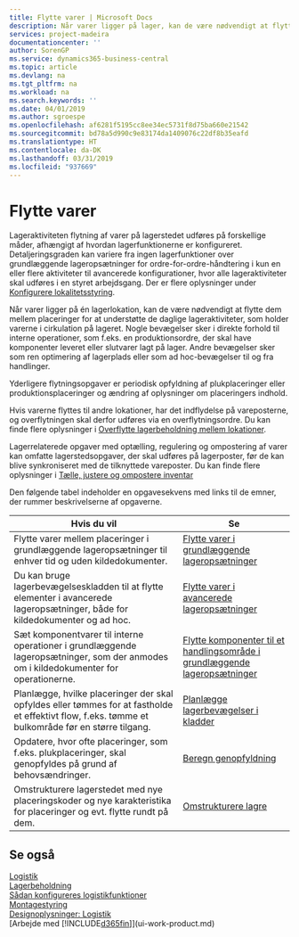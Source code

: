 ```yaml
---
title: Flytte varer | Microsoft Docs
description: Når varer ligger på lager, kan de være nødvendigt at flytte dem mellem placeringer for at understøtte de daglige lageraktiviteter, som holder varerne i cirkulation på lageret. Nogle bevægelser sker i direkte forhold til interne operationer, som f.eks. en produktionsordre, der skal have komponenter leveret eller slutvarer lagt på lager. Andre bevægelser sker som ren optimering af lagerplads eller som ad hoc-bevægelser til og fra handlinger.
services: project-madeira
documentationcenter: ''
author: SorenGP
ms.service: dynamics365-business-central
ms.topic: article
ms.devlang: na
ms.tgt_pltfrm: na
ms.workload: na
ms.search.keywords: ''
ms.date: 04/01/2019
ms.author: sgroespe
ms.openlocfilehash: af6281f5195cc8ee34ec5731f8d75ba660e21542
ms.sourcegitcommit: bd78a5d990c9e83174da1409076c22df8b35eafd
ms.translationtype: HT
ms.contentlocale: da-DK
ms.lasthandoff: 03/31/2019
ms.locfileid: "937669"
---
```

# <a name="moving-items"></a>Flytte varer
Lageraktiviteten flytning af varer på lagerstedet udføres på forskellige måder, afhængigt af hvordan lagerfunktionerne er konfigureret. Detaljeringsgraden kan variere fra ingen lagerfunktioner over grundlæggende lageropsætninger for ordre-for-ordre-håndtering i kun en eller flere aktiviteter til avancerede konfigurationer, hvor alle lageraktiviteter skal udføres i en styret arbejdsgang. Der er flere oplysninger under [Konfigurere lokalitetsstyring](warehouse-setup-warehouse.md).

Når varer ligger på én lagerlokation, kan de være nødvendigt at flytte dem mellem placeringer for at understøtte de daglige lageraktiviteter, som holder varerne i cirkulation på lageret. Nogle bevægelser sker i direkte forhold til interne operationer, som f.eks. en produktionsordre, der skal have komponenter leveret eller slutvarer lagt på lager. Andre bevægelser sker som ren optimering af lagerplads eller som ad hoc-bevægelser til og fra handlinger.

Yderligere flytningsopgaver er periodisk opfyldning af plukplaceringer eller produktionsplaceringer og ændring af oplysninger om placeringers indhold.

Hvis varerne flyttes til andre lokationer, har det indflydelse på vareposterne, og overflytningen skal derfor udføres via en overflytningsordre. Du kan finde flere oplysninger i [Overflytte lagerbeholdning mellem lokationer](inventory-how-transfer-between-locations.md).  

Lagerrelaterede opgaver med optælling, regulering og ompostering af varer kan omfatte lagerstedsopgaver, der skal udføres på lagerposter, før de kan blive synkroniseret med de tilknyttede vareposter. Du kan finde flere oplysninger i [Tælle, justere og ompostere inventar](inventory-how-count-adjust-reclassify.md)  

 Den følgende tabel indeholder en opgavesekvens med links til de emner, der rummer beskrivelserne af opgaverne.   

|**Hvis du vil**|**Se**|  
|------------|-------------|  
|Flytte varer mellem placeringer i grundlæggende lageropsætninger til enhver tid og uden kildedokumenter.|[Flytte varer i grundlæggende lageropsætninger](warehouse-how-to-move-items-ad-hoc-in-basic-warehousing.md)|
|Du kan bruge lagerbevægelseskladden til at flytte elementer i avancerede lageropsætninger, både for kildedokumenter og ad hoc.|[Flytte varer i avancerede lageropsætninger](warehouse-how-to-move-items-in-advanced-warehousing.md)|  
|Sæt komponentvarer til interne operationer i grundlæggende lageropsætninger, som der anmodes om i kildedokumenter for operationerne.|[Flytte komponenter til et handlingsområde i grundlæggende lageropsætninger](warehouse-how-to-move-components-to-an-operation-area-in-basic-warehousing.md)|
|Planlægge, hvilke placeringer der skal opfyldes eller tømmes for at fastholde et effektivt flow, f.eks. tømme et bulkområde før en større tilgang.|[Planlægge lagerbevægelser i kladder](warehouse-how-to-plan-warehouse-movements-in-worksheets.md)|
|Opdatere, hvor ofte placeringer, som f.eks. plukplaceringer, skal genopfyldes på grund af behovsændringer.|[Beregn genopfyldning](warehouse-how-to-calculate-bin-replenishment.md)|
|Omstrukturere lagerstedet med nye placeringskoder og nye karakteristika for placeringer og evt. flytte rundt på dem.|[Omstrukturere lagre](warehouse-how-to-restructure-warehouses.md)|  

## <a name="see-also"></a>Se også  
[Logistik](warehouse-manage-warehouse.md)  
[Lagerbeholdning](inventory-manage-inventory.md)  
[Sådan konfigureres logistikfunktioner](warehouse-setup-warehouse.md)     
[Montagestyring](assembly-assemble-items.md)    
[Designoplysninger: Logistik](design-details-warehouse-management.md)  
[Arbejde med [!INCLUDE[d365fin](includes/d365fin_md.md)]](ui-work-product.md)

